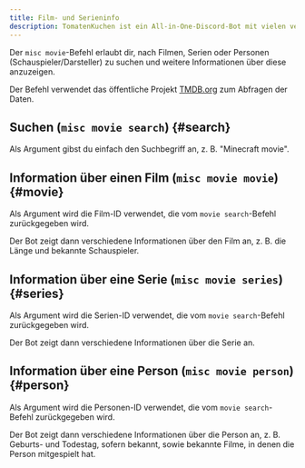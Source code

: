 ```yaml
---
title: Film- und Serieninfo
description: TomatenKuchen ist ein All-in-One-Discord-Bot mit vielen verschiedenen Funktionen. Mit dieser Funktion kannst du einfach nach bekannten Filmen, Serien und Darstellern suchen.
---
```


Der `misc movie`-Befehl erlaubt dir, nach Filmen, Serien oder Personen (Schauspieler/Darsteller) zu suchen und weitere Informationen über diese anzuzeigen.

Der Befehl verwendet das öffentliche Projekt [TMDB.org](https://themoviedb.org) zum Abfragen der Daten.

## Suchen (`misc movie search`) {#search}

Als Argument gibst du einfach den Suchbegriff an, z. B. "Minecraft movie".

## Information über einen Film (`misc movie movie`) {#movie}

Als Argument wird die Film-ID verwendet, die vom `movie search`-Befehl zurückgegeben wird.

Der Bot zeigt dann verschiedene Informationen über den Film an, z. B. die Länge und bekannte Schauspieler.

## Information über eine Serie (`misc movie series`) {#series}

Als Argument wird die Serien-ID verwendet, die vom `movie search`-Befehl zurückgegeben wird.

Der Bot zeigt dann verschiedene Informationen über die Serie an.

## Information über eine Person (`misc movie person`) {#person}

Als Argument wird die Personen-ID verwendet, die vom `movie search`-Befehl zurückgegeben wird.

Der Bot zeigt dann verschiedene Informationen über die Person an, z. B. Geburts- und Todestag, sofern bekannt, sowie bekannte Filme, in denen die Person mitgespielt hat.
